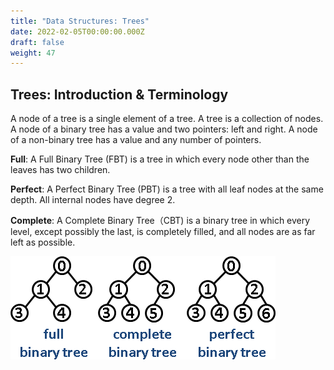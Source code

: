 ```yaml
---
title: "Data Structures: Trees"
date: 2022-02-05T00:00:00.000Z
draft: false
weight: 47
---
```


## Trees: Introduction & Terminology

A node of a tree is a single element of a tree. A tree is a collection of nodes. A node of a binary tree has a value and two pointers: left and right. A node of a non-binary tree has a value and any number of pointers.

**Full**: A Full Binary Tree (FBT) is a tree in which every node other than the leaves has two children.

**Perfect**: A Perfect Binary Tree (PBT) is a tree with all leaf nodes at the same depth. All internal nodes have degree 2.

**Complete**: A Complete Binary Tree（CBT) is a binary tree in which every level, except possibly the last, is completely filled, and all nodes are as far left as possible.


![trees](/images/full_complete_perfect_trees.png)